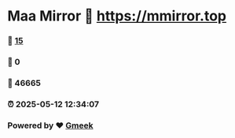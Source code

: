 # Maa Mirror :link: https://mmirror.top 
### :page_facing_up: [15](https://mmirror.top/tag.html) 
### :speech_balloon: 0 
### :hibiscus: 46665 
### :alarm_clock: 2025-05-12 12:34:07 
### Powered by :heart: [Gmeek](https://github.com/Meekdai/Gmeek)
